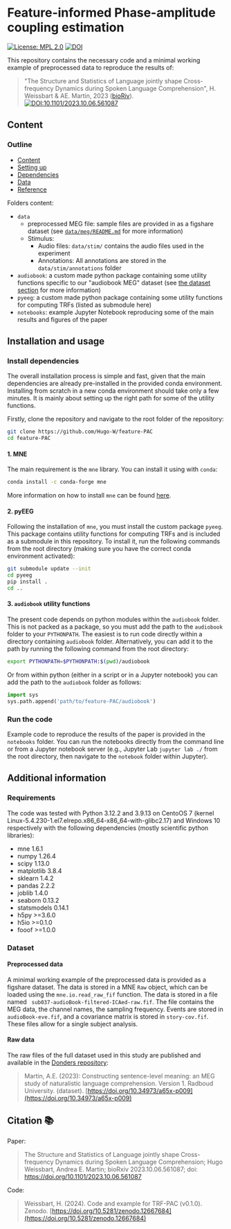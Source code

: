 # Feature-informed Phase-amplitude coupling estimation

[![License: MPL 2.0](https://img.shields.io/badge/License-MPL_2.0-brightgreen.svg)](https://opensource.org/licenses/MPL-2.0)
[![DOI](https://zenodo.org/badge/708032317.svg)](https://zenodo.org/doi/10.5281/zenodo.12667683)

This repository contains the necessary code and a minimal working example of preprocessed data to reproduce the results of:
> "The Structure and Statistics of Language jointly shape Cross-frequency Dynamics during Spoken Language Comprehension", H. Weissbart & AE. Martin, 2023 ([bioRiv](https://www.biorxiv.org/content/10.1101/2023.10.06.561087v1.full)).
> [![DOI:10.1101/2023.10.06.561087](https://img.shields.io/badge/DOI-10.1101/2023.10.06.561087-B31B1B.svg)](https://doi.org/10.1101/2023.10.06.561087)

## Content

### Outline

- [Content](#content)
- [Setting up](#installation-and-usage)
- [Dependencies](#requirements)
- [Data](#dataset)
- [Reference](#citation-📚)

Folders content:
- `data`
  - preprocessed MEG file: sample files are provided in as a figshare dataset (see [`data/meg/README.md`](https://github.com/Hugo-W/feature-PAC/blob/main/data/meg/README.md) for more information)
  - Stimulus:
    - Audio files: `data/stim/` contains the audio files used in the experiment
    - Annotations: All annotations are stored in the `data/stim/annotations` folder
- `audiobook`: a custom made python package containing some utility functions specific to our "audiobook MEG" dataset (see [the dataset section](#raw-data) for more information)
- `pyeeg`: a custom made python package containing some utility functions for computing TRFs (listed as submodule here)
- `notebooks`: example Jupyter Notebook reproducing some of the main results and figures of the paper

## Installation and usage

### Install dependencies

The overall installation process is simple and fast, given that the main dependencies are already pre-installed in the provided conda environment. Installing from scratch in a new conda environment should take only a few minutes. It is mainly about setting up the right path for some of the utility functions.

Firstly, clone the repository and navigate to the root folder of the repository:

```bash
git clone https://github.com/Hugo-W/feature-PAC
cd feature-PAC 
```

#### 1. MNE

The main requirement is the `mne` library. You can install it using with `conda`:

```bash
conda install -c conda-forge mne
```

More information on how to install `mne` can be found [here](https://mne.tools/stable/install/mne_python.html).

#### 2. pyEEG

Following the installation of `mne`, you must install the custom package `pyeeg`. This package contains utility functions for computing TRFs and is included as a submodule in this repository. To install it, run the following commands from the root directory (making sure you have the correct conda environment activated):

```bash
git submodule update --init
cd pyeeg
pip install .
cd ..
```

#### 3. `audiobook` utility functions

The present code depends on python modules within the `audiobook` folder. This is not packed as a package, so you must add the path to the `audiobook` folder to your `PYTHONPATH`. The easiest is to run code directly within a directory containing `audiobook` folder. Alternatively, you can add it to the path by running the following command from the root directory:

```bash
export PYTHONPATH=$PYTHONPATH:$(pwd)/audiobook
```

Or from within python (either in a script or in a Jupyter notebook) you can add the path to the `audiobook` folder as follows:

```python
import sys
sys.path.append('path/to/feature-PAC/audiobook')
```

### Run the code

Example code to reproduce the results of the paper is provided in the `notebooks` folder. You can run the notebooks directly from the command line or from a Jupyter notebook server (e.g., Jupyter Lab `jupyter lab ./` from the root directory, then navigate to the `notebook` folder within Jupyter).

## Additional information

### Requirements

The code was tested with Python 3.12.2 and 3.9.13 on CentoOS 7 (kernel Linux-5.4.230-1.el7.elrepo.x86_64-x86_64-with-glibc2.17) and Windows 10 respectively with the following dependencies (mostly scientific python libraries):

- mne               1.6.1
- numpy             1.26.4
- scipy             1.13.0
- matplotlib        3.8.4
- sklearn           1.4.2
- pandas            2.2.2
- joblib            1.4.0
- seaborn           0.13.2
- statsmodels       0.14.1
- h5py              >=3.6.0
- h5io              >=0.1.0
- fooof             >=1.0.0

### Dataset

#### Preprocessed data

A minimal working example of the preprocessed data is provided as a figshare dataset. The data is stored in a MNE `Raw` object, which can be loaded using the `mne.io.read_raw_fif` function. The data is stored in a file named ` sub037-audioBook-filtered-ICAed-raw.fif`. The file contains the MEG data, the channel names, the sampling frequency. Events are stored in `audioBook-eve.fif`, and a covariance matrix is stored in `story-cov.fif`. These files allow for a single subject analysis.

#### Raw data

The raw files of the full dataset used in this study are published and available in the [Donders repository](https://data.ru.nl/collections/di/dccn/DSC_3027007.01_206):

> Martin, A.E. (2023): Constructing sentence-level meaning: an MEG study of naturalistic language comprehension. Version 1. Radboud University. (dataset).
[https://doi.org/10.34973/a65x-p009](https://doi.org/10.34973/a65x-p009)

## Citation 📚

Paper:

> The Structure and Statistics of Language jointly shape Cross-frequency Dynamics during Spoken Language Comprehension;
> Hugo Weissbart, Andrea E. Martin;
> bioRxiv 2023.10.06.561087; doi: [https://doi.org/10.1101/2023.10.06.561087 ](https://doi.org/10.1101/2023.10.06.561087)

Code:

> Weissbart, H. (2024). Code and example for TRF-PAC (v0.1.0). Zenodo. [https://doi.org/10.5281/zenodo.12667684](https://doi.org/10.5281/zenodo.12667684)
